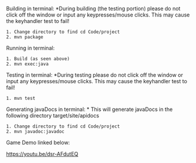 Building in terminal:
\*During building (the testing portion) please do not click off the
window or input any keypresses/mouse clicks. This may cause the keyhandler
test to fail!

    1. Change directory to find cd Code/project
    2. mvn package

Running in terminal:

    1. Build (as seen above)
    2. mvn exec:java

Testing in terminal:
\*During testing please do not click off the window or input any
keypresses/mouse clicks. This may cause the keyhandler test to fail!

    1. mvn test


Generating javaDocs in terminal:
\* This will generate javaDocs in the following directory target/site/apidocs

    1. Change directory to find cd Code/project
    2. mvn javadoc:javadoc

Game Demo linked below:

https://youtu.be/dsr-AFdutEQ
